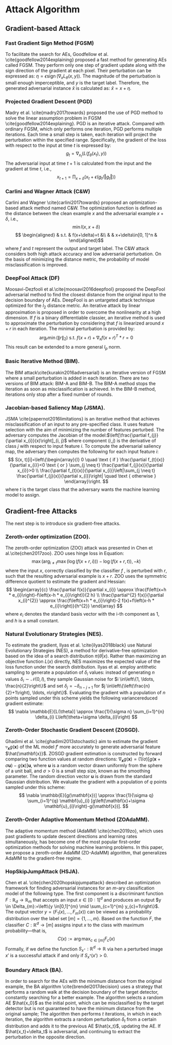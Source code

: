 # Attack Algorithm

## Gradient-based Attack
### Fast Gradient Sign Method (FGSM)
To facilitate the search for AEs, Goodfellow et al. \cite{goodfellow2014explaining} proposed a fast method for generating AEs called FGSM.
They perform only one step of gradient update along with the sign direction of the gradient at each pixel.
Their perturbation can be expressed as: $\eta=\epsilon \operatorname{sign}\left(\nabla_{x} L_{\theta}(x, y)\right)$.
The magnitude of the perturbation is small enough imperceptible, and $y$ is the target label.
Therefore, the generated adversarial instance $\hat{x}$ is calculated as: $\hat{x}=x+\eta$.

### Projected Gradient Descent (PGD)
Madry et al. \cite{madry2017towards} proposed the use of PGD method to solve the linear assumption problem in FGSM \cite{goodfellow2014explaining}. 
PGD is an iterative attack. 
Compared with ordinary FGSM, which only performs one iteration, PGD performs multiple iterations.
Each time a small step is taken, each iteration will project the perturbation within the specified range.
Specifically, the gradient of the loss with respect to the input at time $t$ is expressed by:
$$
g_t=\nabla_{x_t}(L(f_\theta(x_t), y))    
$$
The adversarial input at time $t+1$ is calculated from the input and the gradient at time $t$, i.e., 
$$
    x_{t+1}=\prod_{x+\delta}(x_t+\epsilon(g_t/\Vert g_t\Vert))
$$

### Carlini and Wagner Attack (C\&W)
Carlini and Wagner \cite{carlini2017towards} proposed an optimization-based attack method named C\&W.
The optimization function is defined as the distance between the clean example $x$ and the adversarial example $x+\delta$, i.e.,
$$
    \min l(x, x+\delta)
$$
$$
\begin{aligned}
& s.t. & f(x+\delta)=t &\\
& & x+\delta\in[0, 1]^n &
\end{aligned}$$
where $f$ and $t$ represent the output and target label.
The C\&W attack considers both high attack accuracy and low adversarial perturbation.
On the basis of minimizing the distance metric, the probability of model misclassification is improved.

### DeepFool Attack (DF)
Moosavi-Dezfooli et al.\cite{moosavi2016deepfool} proposed the DeepFool adversarial method to find the closest distance from the original input to the decision boundary of AEs.
DeepFool is an untargeted attack technique optimized for the $l_2$ distance metric.
An iterative attack by linear approximation is proposed in order to overcome the nonlinearity at a high dimension.
If $f$ is a binary differentiable classier, an iterative method is used to approximate the perturbation by considering that $f$ is linearized around $x + r$ in each iteration.
The minimal perturbation is provided by:
$$
       \arg _{r} \min \left(\|r\|_{2}\right) \text { s.t. } f(x+r)+\nabla_{x} f(x+r)^{T} * r=0
$$
This result can be extended to a more general $l_p$ norm.

### Basic Iterative Method (BIM).
The BIM attack\cite{kurakin2016adversarial} is an iterative version of FGSM where a small perturbation is added in each iteration.
There are two versions of BIM attack: BIM-A and BIM-B.
The BIM-A method stops the iteration as soon as misclassification is achieved.
In the BIM-B method, iterations only stop after a fixed number of rounds.

### Jacobian-based Saliency Map (JSMA).
JSMA \cite{papernot2016limitations} is an iterative method that achieves misclassification of an input to any pre-specified class.
It uses feature selection with the aim of minimizing the number of features perturbed.
The adversary computes the Jacobian of the model:$\left[\frac{\partial f_{j}}{\partial x_{i}}(x)\right]_{i, j}$ where component $(i,j)$ is the derivative of class $j$ with respect to input feature $i$.
To compute the adversarial saliency map, the adversary then computes the following for each input feature $i$:
$$
       S(x, t)[i]=\left\{\begin{array}{l}
       0 \quad \text { if } \frac{\partial f_{t}(x)}{\partial x_{i}}<0 \text { or } \sum_{j \neq t} \frac{\partial f_{j}(x)}{\partial x_{i}}>0 \\
       \frac{\partial f_{t}(x)}{\partial x_{i}}\left|\sum_{j \neq t} \frac{\partial f_{j}(x)}{\partial x_{i}}\right| \quad \text { otherwise }
       \end{array}\right.
$$
where $t$ is the target class that the adversary wants the machine learning model to assign.


## Gradient-free Attacks
The next step is to introduce six gradient-free attacks.

### Zeroth-order optimization (ZOO).
The zeroth-order optimization (ZOO) attack was presented in Chen et al.\cite{chen2017zoo}.
ZOO uses hinge loss in Equation:
$$
       \max \left(\arg _{i \neq t} \max (\log (f(x+r, i)))-\log (f(x+r, t)),-k\right)
$$
where the input $x$, correctly classified by the classifier $f$ , is perturbed with $r$, such that the resulting adversarial example is $x+r$.
ZOO uses the symmetric difference quotient to estimate the gradient and Hessian:
$$
       \begin{array}{c}
       \frac{\partial f(x)}{\partial x_{i}} \approx \frac{f\left(x+h * e_{i}\right)-f\left(x-h * e_{i}\right)}{2 h} \\
       \frac{\partial^{2} f(x)}{\partial x_{i}^{2}} \approx \frac{f\left(x+h * e_{i}\right)-2 f(x)+f\left(x-h * e_{i}\right)}{h^{2}}
       \end{array}
$$
where $e_i$ denotes the standard basis vector with the i-th component as 1, and $h$ is a small constant.

### Natural Evolutionary Strategies (NES).
To estimate the gradient, Ilyas et al. \cite{ilyas2018black} use Natural Evolutionary Strategies (NES), a method for derivative-free optimization based on the idea of a search distribution $\pi(\theta|x)$.
Rather than maximizing an objective function $L(x)$ directly, NES maximizes the expected value of the loss function under the search distribution.
Ilyas et al. employ antithetic sampling to generate a population of $\delta_i$ values: instead of generating $n$ values $\delta_{i} \sim \mathcal{N}(0, I)$, 
they sample Gaussian noise for $i \in\left\{1, \ldots, \frac{n}{2}\right\}$ and set $\delta_{j}=-\delta_{n-j+1}$ for $j \in\left\{\left(\frac{n}{2}+1\right), \ldots, n\right\}$.
Evaluating the gradient with a population of $n$ points sampled under this scheme yields the following variancereduced gradient estimate:
$$
       \nabla \mathbb{E}[L(\theta)] \approx \frac{1}{\sigma n} \sum_{i=1}^{n} \delta_{i} L\left(\theta+\sigma \delta_{i}\right)
$$

### Zeroth-Order Stochastic Gradient Descent (ZOSGD).
Ghadimi et al. \cite{ghadimi2013stochastic} aim to estimate the gradient $\triangledown_\mathbf{x}g(\mathbf{x})$ of the ML model $f'$ more accurately to generate adversarial feature $\hat{\mathbf{x}}$.
ZOSGD gradient estimation is constructed by forward comparing two function values at random directions: 
$\nabla_\mathbf{x}g(\mathbf{x})=(1/ \sigma)[g(\mathbf{x}+\sigma\mathbf{u})-g(\mathbf{x})] \mathbf{u}$, 
where $\mathbf{u}$ is a random vector drawn uniformly from the sphere of a unit ball, and $\sigma> 0$ is a small step size, known as the smoothing parameter. 
The random direction vector $\mathbf{u}$ is drawn from the standard Gaussian distribution.
We evaluate the gradient with a population of $q$ points sampled under this scheme:
$$
\nabla \mathbb{E}[g(\mathbf{x})] \approx \frac{1}{\sigma q} \sum_{i=1}^{q} \mathbf{u}_{i} [g\left(\mathbf{x}+\sigma \mathbf{u}_{i}\right)-g(\mathbf{x})].
$$

### Zeroth-Order Adaptive Momentum Method (ZOAdaMM).
The adaptive momentum method (AdaMM) \cite{chen2019zo}, which uses past gradients to update descent directions and learning rates simultaneously, has become one of the most popular first-order optimization methods for solving machine learning problems.
In this paper, we propose a zeroth-order AdaMM (ZO-AdaMM) algorithm, that generalizes AdaMM to the gradient-free regime.

### HopSkipJumpAttack (HSJA).
Chen et al. \cite{chen2020hopskipjumpattack} described an optimization framework for finding adversarial instances for an $m$-ary classification model of the following type.
The first component is a discriminant function $F : \mathbb{R}_d\rightarrow \mathbb{R}_m$ that accepts an input $x \in [0:1]^d$ and produces an output $y \in \Delta_{m}:=\left\{y \in[0,1]^{m} \mid \sum_{c=1}^{m} y_{c}=1\right\}$.
The output vector $y=\left(F_{1}(x), \ldots, F_{m}(x)\right)$ can be viewed as a probability distribution over the label set $[m]=\{1, \ldots, m\}$.
Based on the function $F$, the classifier $C: \mathbb{R}^{d} \rightarrow[m]$ assigns input $x$ to the class with maximum probability—that is,
$$
       C(x):=\arg \max _{c \in[m]} F_{c}(x)
$$
Formally, if we define the function $S_{x^{\star}}: \mathbb{R}^{d} \rightarrow \mathbb{R}$ via
hen a perturbed image $x'$ is a successful attack if and only if $S_{x^\ast} (x') > 0$.

### Boundary Attack (BA).
In order to search for the AEs with the minimum distance from the original example, the BA algorithm \cite{brendel2017decision} uses a strategy that performs a random walk at the decision boundary of the target detector, constantly searching for a better example.
The algorithm selects a random AE $\hat{x_0}$ as the initial point, which can be misclassified by the target detector but is not guaranteed to have the minimum distance from the original sample;
The algorithm then performs $t$ iterations, in which in each iteration, the algorithm extracts a random perturbation $\delta_t$ from a certain distribution and adds it to the previous AE $\hat{x_t}$, updating the AE.
If $\hat{x_t}+\delta_t$ is adversarial, and continuing to extract the perturbation in the opposite direction.





